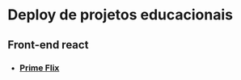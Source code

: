 <h1>Deploy de projetos educacionais</h1>
<h2>Front-end react</h2>
<ul>
  <li><h3><a href="https://main--spontaneous-youtiao-0808ef.netlify.app/" target="blank">Prime Flix</a></h3></li>
</ul>


